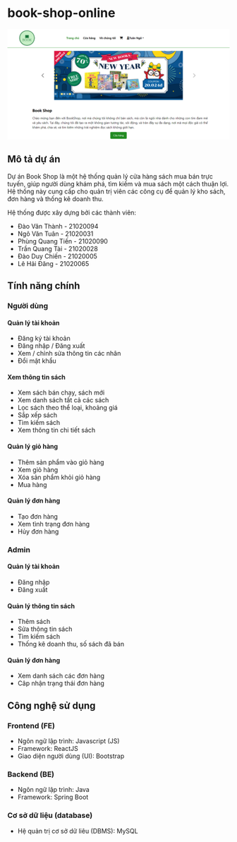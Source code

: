 # book-shop-online

![demo](book-shop-app/public/demo.png)

## Mô tả dự án
Dự án Book Shop là một hệ thống quản lý cửa hàng sách mua bán trực tuyến, giúp người dùng khám phá, tìm kiếm và mua sách một cách thuận lợi. Hệ thống này cung cấp cho quản trị viên các công cụ để quản lý kho sách, đơn hàng và thống kê doanh thu.

Hệ thống được xây dựng bởi các thành viên:
* Đào Văn Thành - 21020094
* Ngô Văn Tuân - 21020031
* Phùng Quang Tiến - 21020090
* Trần Quang Tài - 21020028
* Đào Duy Chiến - 21020005
* Lê Hải Đăng - 21020065

## Tính năng chính

### Người dùng

#### Quản lý tài khoản
* Đăng ký tài khoản
* Đăng nhập / Đăng xuất
* Xem / chỉnh sửa thông tin các nhân
* Đổi mật khẩu

#### Xem thông tin sách
* Xem sách bán chạy, sách mới
* Xem danh sách tất cả các sách
* Lọc sách theo thể loại, khoảng giá
* Sắp xếp sách
* Tìm kiếm sách
* Xem thông tin chi tiết sách

#### Quản lý giỏ hàng
* Thêm sản phẩm vào giỏ hàng 
* Xem giỏ hàng
* Xóa sản phẩm khỏi giỏ hàng
* Mua hàng


#### Quản lý đơn hàng
* Tạo đơn hàng
* Xem tình trạng đơn hàng
* Hủy đơn hàng

### Admin

#### Quản lý tài khoản
* Đăng nhập
* Đăng xuất

#### Quản lý thông tin sách
* Thêm sách
* Sửa thông tin sách
* Tìm kiếm sách
* Thống kê doanh thu, số sách đã bán

#### Quản lý đơn hàng
* Xem danh sách các đơn hàng
* Câp nhận trạng thái đơn hàng

## Công nghệ sử dụng

### Frontend (FE)
* Ngôn ngữ lập trình: Javascript (JS)
* Framework: ReactJS
* Giao diện người dùng (UI): Bootstrap

### Backend (BE)
* Ngôn ngữ lập trình: Java
* Framework: Spring Boot

### Cơ sở dữ liệu (database)
* Hệ quản trị cơ sở dữ liêu (DBMS): MySQL

